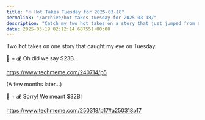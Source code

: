```yaml
---
title: "🔥 Hot Takes Tuesday for 2025-03-18"
permalink: "/archive/hot-takes-tuesday-for-2025-03-18/"
description: "Catch my two hot takes on a story that just jumped from $23B to $32B!"
date: 2025-03-19 02:12:14.687551+00:00
---
```


<p>Two hot takes on one story that caught my eye on Tuesday.</p><p>🔐 + 💰 Oh did we say $23B… </p><p><a target="_blank" rel="noopener noreferrer nofollow" href="https://www.techmeme.com/240714/p5">https://www.techmeme.com/240714/p5</a></p><p>(A few months later…)</p><p>🔐 + 💰 Sorry! We meant $32B!</p><p><a target="_blank" rel="noopener noreferrer nofollow" href="https://www.techmeme.com/250318/p17#a250318p17">https://www.techmeme.com/250318/p17#a250318p17</a></p>